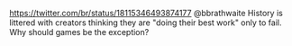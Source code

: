 https://twitter.com/br/status/18115346493874177 @bbrathwaite History is littered with creators thinking they are "doing their best work" only to fail. Why should games be the exception?